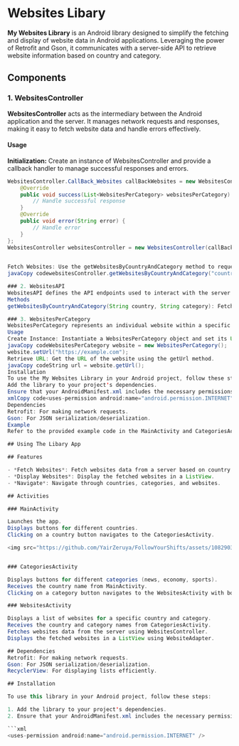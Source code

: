 # Websites Libary

**My Websites Library** is an Android library designed to simplify the fetching and display of website data in Android applications. Leveraging the power of Retrofit and Gson, it communicates with a server-side API to retrieve website information based on country and category.

## Components

### 1. WebsitesController

**WebsitesController** acts as the intermediary between the Android application and the server. It manages network requests and responses, making it easy to fetch website data and handle errors effectively.

#### Usage

**Initialization:** Create an instance of WebsitesController and provide a callback handler to manage successful responses and errors.

```java
WebsitesController.CallBack_Websites callBackWebsites = new WebsitesController.CallBack_Websites() {
    @Override
    public void success(List<WebsitesPerCategory> websitesPerCategory) {
        // Handle successful response
    }
    @Override
    public void error(String error) {
        // Handle error
    }
};
WebsitesController websitesController = new WebsitesController(callBackWebsites);

 
Fetch Websites: Use the getWebsitesByCountryAndCategory method to request website data based on a specific country and category.
javaCopy codewebsitesController.getWebsitesByCountryAndCategory("country", "category");

### 2. WebsitesAPI
WebsitesAPI defines the API endpoints used to interact with the server. It specifies the HTTP request methods and parameters required to fetch website data.
Methods
getWebsitesByCountryAndCategory(String country, String category): Fetches website data based on the provided country and category.

### 3. WebsitesPerCategory
WebsitesPerCategory represents an individual website within a specific category. It encapsulates website data attributes and provides methods for easy retrieval and manipulation.
Usage
Create Instance: Instantiate a WebsitesPerCategory object and set its URL attribute.
javaCopy codeWebsitesPerCategory website = new WebsitesPerCategory();
website.setUrl("https://example.com");
Retrieve URL: Get the URL of the website using the getUrl method.
javaCopy codeString url = website.getUrl();
Installation
To use the My Websites Library in your Android project, follow these steps:
Add the library to your project's dependencies.
Ensure that your AndroidManifest.xml includes the necessary permissions, such as internet access.
xmlCopy code<uses-permission android:name="android.permission.INTERNET" />
Dependencies
Retrofit: For making network requests.
Gson: For JSON serialization/deserialization.
Example
Refer to the provided example code in the MainActivity and CategoriesActivity classes for a demonstration of how to integrate and utilize the My Websites Library in your Android application.

## Using The Libary App

## Features

- *Fetch Websites*: Fetch websites data from a server based on country and category.
- *Display Websites*: Display the fetched websites in a ListView.
- *Navigate*: Navigate through countries, categories, and websites.

## Activities

### MainActivity

Launches the app.
Displays buttons for different countries.
Clicking on a country button navigates to the CategoriesActivity.

<img src="https://github.com/YairZeruya/FollowYourShifts/assets/108290381/1cc3be2c-6f62-401b-8bf8-6f06aed0c1ae" width="250" height="500">


### CategoriesActivity

Displays buttons for different categories (news, economy, sports).
Receives the country name from MainActivity.
Clicking on a category button navigates to the WebsitesActivity with both country and category names.

### WebsitesActivity

Displays a list of websites for a specific country and category.
Receives the country and category names from CategoriesActivity.
Fetches websites data from the server using WebsitesController.
Displays the fetched websites in a ListView using WebsiteAdapter.

## Dependencies
Retrofit: For making network requests.
Gson: For JSON serialization/deserialization.
RecyclerView: For displaying lists efficiently.

## Installation

To use this library in your Android project, follow these steps:

1. Add the library to your project's dependencies.
2. Ensure that your AndroidManifest.xml includes the necessary permissions, such as internet access.

```xml
<uses-permission android:name="android.permission.INTERNET" />

